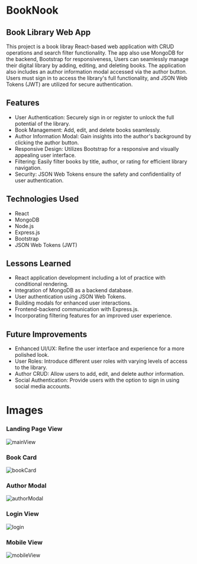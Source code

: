 # BookNook

## Book Library Web App
This project is a book libray React-based web application with CRUD operations and search filter functionality. The app also use MongoDB for the backend, Bootstrap for responsiveness,  Users can seamlessly manage their digital library by adding, editing, and deleting books. The application also includes an author information modal accessed via the author button. Users must sign in to access the library's full functionality, and JSON Web Tokens (JWT) are utilized for secure authentication.

## Features
- User Authentication: Securely sign in or register to unlock the full potential of the library.
- Book Management: Add, edit, and delete books seamlessly.
- Author Information Modal: Gain insights into the author's background by clicking the author button.
- Responsive Design: Utilizes Bootstrap for a responsive and visually appealing user interface.
- Filtering: Easily filter books by title, author, or rating for efficient library navigation.
- Security: JSON Web Tokens ensure the safety and confidentiality of user authentication.

## Technologies Used
- React
- MongoDB
- Node.js
- Express.js
- Bootstrap
- JSON Web Tokens (JWT)

## Lessons Learned
- React application development including a lot of practice with conditional rendering. 
- Integration of MongoDB as a backend database.
- User authentication using JSON Web Tokens.
- Building modals for enhanced user interactions.
- Frontend-backend communication with Express.js.
- Incorporating filtering features for an improved user experience.

## Future Improvements
- Enhanced UI/UX: Refine the user interface and experience for a more polished look.
- User Roles: Introduce different user roles with varying levels of access to the library.
- Author CRUD: Allow users to add, edit, and delete author information.
- Social Authentication: Provide users with the option to sign in using social media accounts.

# Images

### Landing Page View
![mainView](https://github.com/tillyjay/BookNook/assets/97525044/668fdc9f-1ea7-44d3-b276-e248f907a50d)

### Book Card 
![bookCard](https://github.com/tillyjay/BookNook/assets/97525044/2526c568-9326-4caa-9b1c-a1f083bd131a)

### Author Modal
![authorModal](https://github.com/tillyjay/BookNook/assets/97525044/8cba72b5-1f21-43f6-b443-44f47c140dd0)

### Login View
![login](https://github.com/tillyjay/BookNook/assets/97525044/194a7d4d-42b1-46e2-b08f-8820f56d1770)

### Mobile View 
![mobileView](https://github.com/tillyjay/BookNook/assets/97525044/56e8fc07-7be5-4034-8263-6589862f615a)




